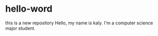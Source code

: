 # hello-word
this is a new repository
Hello, my name is kaly. I'm a computer science major student.
